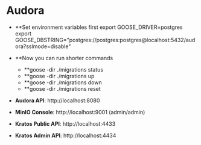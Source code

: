 # Audora

- **Set environment variables first
export GOOSE_DRIVER=postgres
export GOOSE_DBSTRING="postgres://postgres:postgres@localhost:5432/audora?sslmode=disable"

- **Now you can run shorter commands
    - **goose -dir ./migrations status
    - **goose -dir ./migrations up
    - **goose -dir ./migrations down
    - **goose -dir ./migrations reset

- **Audora API**: http://localhost:8080
- **MinIO Console**: http://localhost:9001 (admin/admin)
- **Kratos Public API**: http://localhost:4433
- **Kratos Admin API**: http://localhost:4434